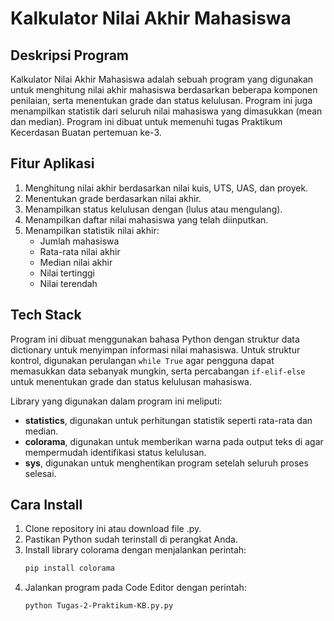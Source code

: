 # Kalkulator Nilai Akhir Mahasiswa

## Deskripsi Program

Kalkulator Nilai Akhir Mahasiswa adalah sebuah program yang digunakan untuk menghitung nilai akhir mahasiswa berdasarkan beberapa komponen penilaian, serta menentukan grade dan status kelulusan. Program ini juga menampilkan statistik dari seluruh nilai mahasiswa yang dimasukkan (mean dan median). Program ini dibuat untuk memenuhi tugas Praktikum Kecerdasan Buatan pertemuan ke-3.

## Fitur Aplikasi

1. Menghitung nilai akhir berdasarkan nilai kuis, UTS, UAS, dan proyek.
2. Menentukan grade berdasarkan nilai akhir.
3. Menampilkan status kelulusan dengan (lulus atau mengulang).
4. Menampilkan daftar nilai mahasiswa yang telah diinputkan.
5. Menampilkan statistik nilai akhir:
   - Jumlah mahasiswa
   - Rata-rata nilai akhir
   - Median nilai akhir
   - Nilai tertinggi
   - Nilai terendah

## Tech Stack

Program ini dibuat menggunakan bahasa Python dengan struktur data dictionary untuk menyimpan informasi nilai mahasiswa. Untuk struktur kontrol, digunakan perulangan `while True` agar pengguna dapat memasukkan data sebanyak mungkin, serta percabangan `if-elif-else` untuk menentukan grade dan status kelulusan mahasiswa.

Library yang digunakan dalam program ini meliputi:
- **statistics**, digunakan untuk perhitungan statistik seperti rata-rata dan median.
- **colorama**, digunakan untuk memberikan warna pada output teks di agar mempermudah identifikasi status kelulusan.
- **sys**, digunakan untuk menghentikan program setelah seluruh proses selesai.

## Cara Install

1. Clone repository ini atau download file .py.
2. Pastikan Python sudah terinstall di perangkat Anda.
3. Install library colorama dengan menjalankan perintah:
   ```sh
   pip install colorama
4. Jalankan program pada Code Editor dengan perintah:
   ```sh
   python Tugas-2-Praktikum-KB.py.py
   
